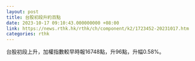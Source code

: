 ```yaml
---
layout: post
title: 台股初段升約百點
date: 2023-10-17 09:10:43.000000000 +08:00
link: https://news.rthk.hk/rthk/ch/component/k2/1723452-20231017.htm
categories: rthk
---
```


台股初段上升，加權指數較早時報16748點，升96點，升幅0.58%。
